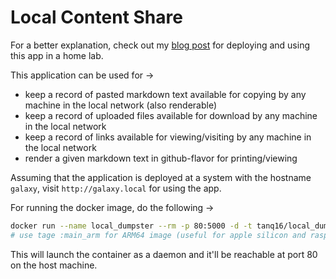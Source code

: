 # Local Content Share

For a better explanation, check out my [blog post](https://blog.tanishq.page/posts/homelab-md-dumpster/) for deploying and using this app in a home lab.

This application can be used for &rarr;

- keep a record of pasted markdown text available for copying by any machine in the local network (also renderable)
- keep a record of uploaded files available for download by any machine in the local network
- keep a record of links available for viewing/visiting by any machine in the local network
- render a given markdown text in github-flavor for printing/viewing

Assuming that the application is deployed at a system with the hostname `galaxy`, visit `http://galaxy.local` for using the app.

For running the docker image, do the following &rarr;

```bash
docker run --name local_dumpster --rm -p 80:5000 -d -t tanq16/local_dumpster:main
# use tage :main_arm for ARM64 image (useful for apple silicon and raspberry pi)
```

This will launch the container as a daemon and it'll be reachable at port 80 on the host machine.
